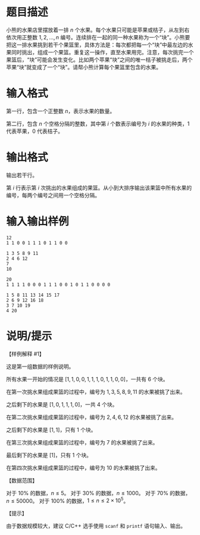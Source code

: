 # 题目描述

小熊的水果店里摆放着一排 $n$ 个水果。每个水果只可能是苹果或桔子，从左到右依次用正整数 $1, 2, \ldots, n$ 编号。连续排在一起的同一种水果称为一个“块”。小熊要把这一排水果挑到若干个果篮里，具体方法是：每次都把每一个“块”中最左边的水果同时挑出，组成一个果篮。重复这一操作，直至水果用完。注意，每次挑完一个果篮后，“块”可能会发生变化。比如两个苹果“块”之间的唯一桔子被挑走后，两个苹果“块”就变成了一个“块”。请帮小熊计算每个果篮里包含的水果。

# 输入格式

第一行，包含一个正整数 $n$，表示水果的数量。

第二行，包含 $n$ 个空格分隔的整数，其中第 $i$ 个数表示编号为 $i$ 的水果的种类，$1$ 代表苹果，$0$ 代表桔子。

# 输出格式

输出若干行。

第 $i$ 行表示第 $i$ 次挑出的水果组成的果篮。从小到大排序输出该果篮中所有水果的编号，每两个编号之间用一个空格分隔。

# 输入输出样例

```input1
12
1 1 0 0 1 1 1 0 1 1 0 0
```

```output1
1 3 5 8 9 11
2 4 6 12
7
10
```

```input2
20
1 1 1 1 0 0 0 1 1 1 0 0 1 0 1 1 0 0 0 0
```

```output2
1 5 8 11 13 14 15 17
2 6 9 12 16 18
3 7 10 19
4 20
```

# 说明/提示

【样例解释 #1】

这是第一组数据的样例说明。

所有水果一开始的情况是 $[1, 1, 0, 0, 1, 1, 1, 0, 1, 1, 0, 0]$，一共有 $6$ 个块。

在第一次挑水果组成果篮的过程中，编号为 $1, 3, 5, 8, 9, 11$ 的水果被挑了出来。

之后剩下的水果是 $[1, 0, 1, 1, 1, 0]$，一共 $4$ 个块。

在第二次挑水果组成果篮的过程中，编号为 $2, 4, 6, 12$ 的水果被挑了出来。

之后剩下的水果是 $[1, 1]$，只有 $1$ 个块。

在第三次挑水果组成果篮的过程中，编号为 $7$ 的水果被挑了出来。

最后剩下的水果是 $[1]$，只有 $1$ 个块。

在第四次挑水果组成果篮的过程中，编号为 $10$ 的水果被挑了出来。

【数据范围】

对于 $10 \%$ 的数据，$n \le 5$。
对于 $30 \%$ 的数据，$n \le 1000$。
对于 $70 \%$ 的数据，$n \le 50000$。
对于 $100 \%$ 的数据，$1 \le n \le 2 \times {10}^5$。

【提示】

由于数据规模较大，建议 C/C++ 选手使用 `scanf` 和 `printf` 语句输入、输出。
